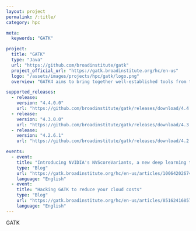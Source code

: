 ```yaml
---
layout: project
permalink: /:title/
category: hpc

meta:
  keywords: "GATK"

project:
  title: "GATK"
  type: "Java"
  url: "https://github.com/broadinstitute/gatk"
  project_official_url: "https://gatk.broadinstitute.org/hc/en-us"
  logo: "/assets/images/projects/hpc/gatk/logo.png"
  overview: "GATK4 aims to bring together well-established tools from the GATK and Picard codebases under a streamlined framework, and to enable selected tools to be run in a massively parallel way on local clusters or in the cloud using Apache Spark. It also contains many newly developed tools not present in earlier releases of the toolkit."

supported_releases:
  - release:
    version: "4.4.0.0"
    url: "https://github.com/broadinstitute/gatk/releases/download/4.4.0.0/gatk-4.4.0.0.zip"
  - release:
    version: "4.3.0.0"
    url: "https://github.com/broadinstitute/gatk/releases/download/4.3.0.0/gatk-4.3.0.0.zip"
  - release:
    version: "4.2.6.1"
    url: "https://github.com/broadinstitute/gatk/releases/download/4.2.6.1/gatk-4.2.6.1.zip"

events:
  - event:
    title: "Introducing NVIDIA's NVScoreVariants, a new deep learning tool for filtering variants"
    type: "Blog"
    url: "https://gatk.broadinstitute.org/hc/en-us/articles/10064202674971-Introducing-NVIDIA-s-NVScoreVariants-a-new-deep-learning-tool-for-filtering-variants-"
    language: "English"
  - event:
    title: "Hacking GATK to reduce your cloud costs"
    type: "Blog"
    url: "https://gatk.broadinstitute.org/hc/en-us/articles/8516241685787-Hacking-GATK-to-reduce-your-cloud-costs"
    language: "English"
---
```


<p>GATK</p>
